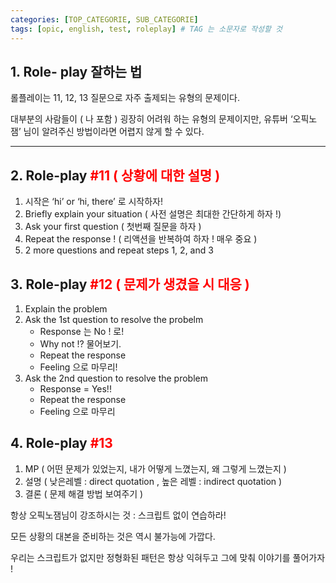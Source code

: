 ```yaml
---
categories: [TOP_CATEGORIE, SUB_CATEGORIE]
tags: [opic, english, test, roleplay] # TAG 는 소문자로 작성할 것
---
```


## 1. Role- play 잘하는 법

롤플레이는 11, 12, 13 질문으로 자주 출제되는 유형의 문제이다.

대부분의 사람들이 ( 나 포함 ) 굉장히 어려워 하는 유형의 문제이지만, 유튜버 ‘오픽노잼’ 님이 알려주신 방법이라면 어렵지 않게 할 수 있다.

---

## 2. Role-play <span style="color:red">#11 ( 상황에 대한 설명 )</span>

1. 시작은 ‘hi’ or ‘hi, there’ 로 시작하자!
2. Briefly explain your situation ( 사전 설명은 최대한 간단하게 하자 !)
3. Ask your first question ( 첫번째 질문을 하자 )
4. Repeat the response ! ( 리액션을 반복하여 하자 ! 매우 중요 )
5. 2 more questions and repeat steps 1, 2, and 3

## 3. Role-play <span style="color:red">#12 ( 문제가 생겼을 시 대응 )</span>

1. Explain the problem
2. Ask the 1st question to resolve the probelm
    - Response 는 No ! 로!
    - Why not !? 물어보기.
    - Repeat the response
    - Feeling 으로 마무리!
3. Ask the 2nd question to resolve the problem
    - Response = Yes!!
    - Repeat the response
    - Feeling 으로 마무리

## 4. Role-play <span style="color:red">#13</span>

1. MP ( 어떤 문제가 있었는지, 내가 어떻게 느꼈는지, 왜 그렇게 느꼈는지 )
2. 설명 ( 낮은레벨 : direct quotation , 높은 레벨 : indirect quotation )
3. 결론 ( 문제 해결 방법 보여주기 )

항상 오픽노잼님이 강조하시는 것 : 스크립트 없이 연습하라!

모든 상황의 대본을 준비하는 것은 역시 불가능에 가깝다.

우리는 스크립트가 없지만 정형화된 패턴은 항상 익혀두고 그에 맞춰 이야기를 풀어가자 !